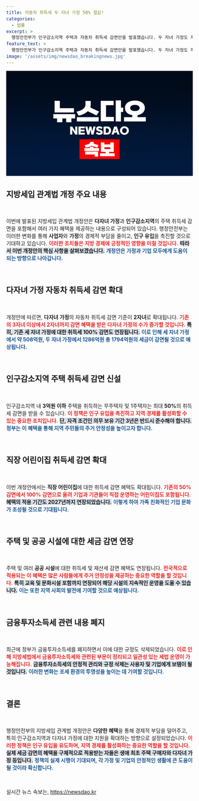 ```yaml
---
title: 자동차 취득세 두 자녀 가정 50% 절감!
categories:
  - 법률
excerpt: >
  행정안전부가 인구감소지역 주택과 자동차 취득세 감면안을 발표했습니다. 두 자녀 가정도 자동차 세금 감면 혜택을 받을 수 있으며, 3억원 이하 주택 구매 시 최대 50% 세금 감면이 적용됩니다. 신규 혜택으로 주택 구매의 문턱이 낮아질 전망입니다!
feature_text: >
  행정안전부가 인구감소지역 주택과 자동차 취득세 감면안을 발표했습니다. 두 자녀 가정도 자동차 세금 감면 혜택을 받을 수 있으며, 3억원 이하 주택 구매 시 최대 50% 세금 감면이 적용됩니다. 신규 혜택으로 주택 구매의 문턱이 낮아질 전망입니다!
image: '/assets/img/newsdao_breakingnews.jpg'
---
```


<p><img src="/assets/img/newsdao_breakingnews.jpg" alt="koreaapp 속보" /></p>

<h2 data-ke-size="size26">지방세입 관계법 개정 주요 내용</h2>

<p data-ke-size="size16">&nbsp;</p>

<p>이번에 발표된 지방세입 관계법 개정안은 <strong>다자녀 가정</strong>과 <strong>인구감소지역</strong>의 주택 취득세 감면을 포함해서 여러 가지 혜택을 제공하는 내용으로 구성되어 있습니다. 행정안전부는 이러한 변화를 통해 <strong>사업자</strong>와 <strong>가정</strong>의 경제적 부담을 줄이고, <strong>인구 유입</strong>을 촉진할 것으로 기대하고 있습니다. <b><span style="color: #ee2323;">이러한 조치들은 지방 경제에 긍정적인 영향을 미칠 것입니다.</span></b> <b><span style="background-color: #21538527;">따라서 이번 개정안의 핵심 사항을 살펴보겠습니다.</span></b> <b><span style="color: #1a5490;">개정안은 가정과 기업 모두에게 도움이 되는 방향으로 나아갑니다.</span></b> </p>

<p data-ke-size="size16">&nbsp;</p>

<h2 data-ke-size="size26">다자녀 가정 자동차 취득세 감면 확대</h2>

<p data-ke-size="size16">&nbsp;</p>

<p>개정안에 따르면, <strong>다자녀 가정</strong>의 자동차 취득세 감면 기준이 <strong>2자녀</strong>로 확대됩니다. <b><span style="color: #ee2323;">기존의 3자녀 이상에서 2자녀까지 감면 혜택을 받은 다자녀 가정의 수가 증가할 것입니다.</span></b> <b><span style="background-color: #21538527;">특히, 기존 세 자녀 가정에 대한 취득세 100% 감면도 연장됩니다.</span></b> <b><span style="color: #1a5490;">이로 인해 세 자녀 가정에서 약 508억원, 두 자녀 가정에서 1286억원 총 1794억원의 세금이 감면될 것으로 예상됩니다.</span></b></p>

<p data-ke-size="size16">&nbsp;</p>

<h2 data-ke-size="size26">인구감소지역 주택 취득세 감면 신설</h2>

<p data-ke-size="size16">&nbsp;</p>

<p>인구감소지역 내 <strong>3억원 이하</strong> 주택을 취득하는 무주택자 및 1주택자는 최대 <strong>50%</strong>의 취득세 감면을 받을 수 있습니다. <b><span style="color: #ee2323;">이 정책은 인구 유입을 촉진하고 지역 경제를 활성화할 수 있는 중요한 조치입니다.</span></b> <b><span style="background-color: #21538527;">단, 자격 조건인 의무 보유 기간 3년은 반드시 준수해야 합니다.</span></b> <b><span style="color: #1a5490;">정부는 이 혜택을 통해 지역 주민들의 주거 안정성을 높이고자 합니다.</span></b> </p>

<p data-ke-size="size16">&nbsp;</p>

<h2 data-ke-size="size26">직장 어린이집 취득세 감면 확대</h2>

<p data-ke-size="size16">&nbsp;</p>

<p>이번 개정안에서는 <strong>직장 어린이집</strong>에 대한 취득세 감면 혜택도 확대됩니다. <b><span style="color: #ee2323;">기존의 50% 감면에서 100% 감면으로 올려 기업과 기관들이 직접 운영하는 어린이집도 포함됩니다.</span></b> <b><span style="background-color: #21538527;">혜택의 적용 기간도 2027년까지 연장되었습니다.</span></b> <b><span style="color: #1a5490;">이렇게 하여 가족 친화적인 기업 문화가 조성될 것으로 기대됩니다.</span></b> </p>

<p data-ke-size="size16">&nbsp;</p>

<h2 data-ke-size="size26">주택 및 공공 시설에 대한 세금 감면 연장</h2>

<p data-ke-size="size16">&nbsp;</p>

<p>주택 및 여러 <strong>공공 시설</strong>에 대한 취득세 및 재산세 감면 혜택도 연장됩니다. <b><span style="color: #ee2323;">전국적으로 적용되는 이 혜택은 많은 사람들에게 주거 안정성을 제공하는 중요한 역할을 할 것입니다.</span></b> <b><span style="background-color: #21538527;">특히 교육 및 문화시설 포함까지 연장되어 해당 시설의 지속적인 운영을 도울 수 있습니다.</span></b> <b><span style="color: #1a5490;">이는 또한 지역 사회의 발전에 기여할 것으로 예상됩니다.</span></b> </p>

<p data-ke-size="size16">&nbsp;</p>

<h2 data-ke-size="size26">금융투자소득세 관련 내용 폐지</h2>

<p data-ke-size="size16">&nbsp;</p>

<p>최근에 정부가 금융투자소득세를 폐지하면서 이에 대한 규정도 삭제되었습니다. <b><span style="color: #ee2323;">이로 인해 지방세법에서 금융투자소득세와 관련된 부문이 정리되고 일관성 있는 세법 운영이 가능해집니다.</span></b> <b><span style="background-color: #21538527;">금융투자소득세의 안정적 관리와 규정 삭제는 사용자 및 기업에게 보탬이 될 것입니다.</span></b> <b><span style="color: #1a5490;">이러한 변화는 조세 환경의 투명성을 높이는 데 기여할 것입니다.</span></b> </p>

<p data-ke-size="size16">&nbsp;</p>

<h2 data-ke-size="size26">결론</h2>

<p data-ke-size="size16">&nbsp;</p>

<p>행정안전부의 지방세입 관계법 개정안은 <strong>다양한 혜택</strong>을 통해 경제적 부담을 덜어주고, 특히 인구감소지역과 다자녀 가정에 대한 지원을 확대하는 방향으로 설정되었습니다. <b><span style="color: #ee2323;">이러한 정책은 인구 유입을 유도하며, 지역 경제를 활성화하는 중요한 역할을 할 것입니다.</span></b> <b><span style="background-color: #21538527;">실제 세금 감면의 혜택을 구체적으로 적용받는 자들은 생애 최초 주택 구매자와 다자녀 가정 등입니다.</span></b> <b><span style="color: #1a5490;">정책의 실제 시행이 기대되며, 각 가정 및 기업의 안정적인 생활에 큰 도움이 될 것이라 확신합니다.</span></b> </p>

<p data-ke-size="size16">&nbsp;</p>
실시간 뉴스 속보는, <a href="https://newsdao.kr" rel="dofollow">https://newsdao.kr</a>


